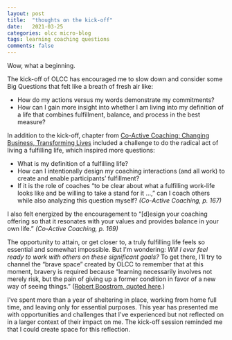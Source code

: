 ```yaml
---
layout: post
title:  "thoughts on the kick-off"
date:   2021-03-25 
categories: olcc micro-blog
tags: learning coaching questions
comments: false
---
```


Wow, what a beginning.

The kick-off of OLCC has encouraged me to slow down and consider some Big Questions that felt like a breath of fresh air like: 
- How do my actions versus my words demonstrate my commitments? 
- How can I gain more insight into whether I am living into my definition of a life that combines fulfillment, balance, and process in the best measure? 


In addition to the kick-off, chapter from [Co-Active Coaching: Changing Business, Transforming Lives](https://bookshop.org/books/co-active-coaching-changing-business-transforming-lives-9781857885675/9781857885675) included a challenge to do the radical act of living a fulfilling life, which inspired more questions:
- What is my definition of a fulfilling life? 
- How can I intentionally design my coaching interactions (and all work) to create and enable participants’ fulfillment?
- If it is the role of coaches “to be clear about what a fulfilling work-life looks like and be willing to take a stand for it …,” can I coach others while also analyzing this question myself? _(Co-Active Coaching, p. 167)_

I also felt energized by the encouragement to “[d]esign your coaching offering so that it resonates with your values and provides balance in your own life.” _(Co-Active Coaching, p. 169)_

The opportunity to attain, or get closer to, a truly fulfilling life feels so essential and somewhat impossible. But I'm wondering: _Will I ever feel ready to work with others on these significant goals?_ To get there, I’ll try to channel the “brave space” created by OLCC to remember that at this moment, bravery is required because “learning necessarily involves not merely risk, but the pain of giving up a former condition in favor of a new way of seeing things.” ([Robert Boostrom, quoted here](https://www.gvsu.edu/cms4/asset/843249C9-B1E5-BD47-A25EDBC68363B726/from-safe-spaces-to-brave-spaces.pdf).)

I’ve spent more than a year of sheltering in place, working from home full time, and leaving only for essential purposes. This year has presented me with opportunities and challenges that I’ve experienced but not reflected on in a larger context of their impact on me. The kick-off session reminded me that I could create space for this reflection.
